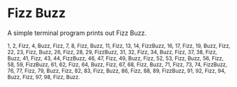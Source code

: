 # Fizz Buzz

A simple terminal program prints out Fizz Buzz.

<sup>1, 2, Fizz, 4, Buzz, Fizz, 7, 8, Fizz, Buzz, 11, Fizz, 13, 14, FizzBuzz,
16, 17, Fizz, 19, Buzz, Fizz, 22, 23, Fizz, Buzz, 26, Fizz, 28, 29, FizzBuzz,
31, 32, Fizz, 34, Buzz, Fizz, 37, 38, Fizz, Buzz, 41, Fizz, 43, 44, FizzBuzz,
46, 47, Fizz, 49, Buzz, Fizz, 52, 53, Fizz, Buzz, 56, Fizz, 58, 59, FizzBuzz,
61, 62, Fizz, 64, Buzz, Fizz, 67, 68, Fizz, Buzz, 71, Fizz, 73, 74, FizzBuzz,
76, 77, Fizz, 79, Buzz, Fizz, 82, 83, Fizz, Buzz, 86, Fizz, 88, 89, FizzBuzz,
91, 92, Fizz, 94, Buzz, Fizz, 97, 98, Fizz, Buzz.</sup>
